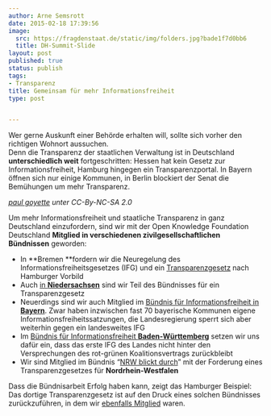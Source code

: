 ```yaml
---
author: Arne Semsrott
date: 2015-02-18 17:39:56
image:
  src: https://fragdenstaat.de/static/img/folders.jpg?bade1f7d0bb6
  title: DH-Summit-Slide
layout: post
published: true
status: publish
tags:
- Transparenz
title: Gemeinsam für mehr Informationsfreiheit
type: post


---
```

Wer gerne Auskunft einer Behörde erhalten will, sollte sich vorher den richtigen Wohnort aussuchen.  
Denn die Transparenz der staatlichen Verwaltung ist in Deutschland **unterschiedlich weit** fortgeschritten: Hessen hat kein Gesetz zur Informationsfreiheit, Hamburg hingegen ein Transparenzportal. In Bayern öffnen sich nur einige Kommunen, in Berlin blockiert der Senat die Bemühungen um mehr Transparenz.

  
_[paul goyette](http://www.flickr.com/photos/pgoyette/) unter CC-By-NC-SA 2.0_

Um mehr Informationsfreiheit und staatliche Transparenz in ganz Deutschland einzufordern, sind wir mit der Open Knowledge Foundation Deutschland **Mitglied in verschiedenen zivilgesellschaftlichen Bündnissen** geworden:

  * In **Bremen **fordern wir die Neuregelung des Informationsfreiheitsgesetzes (IFG) und ein [Transparenzgesetz](http://bremen-nds.mehr-demokratie.de/9055.html) nach Hamburger Vorbild
  * Auch [in **Niedersachsen**](http://transparenzgesetz-nds.de/) sind wir Teil des Bündnisses für ein Transparenzgesetz
  * Neuerdings sind wir auch Mitglied im [Bündnis für Informationsfreiheit in **Bayern**](http://informationsfreiheit.org/neuer-partner-okfn-unterstuetzt-buendnis-informationsfreiheit-fuer-bayern/). Zwar haben inzwischen fast 70 bayerische Kommunen eigene Informationsfreiheitssatzungen, die Landesregierung sperrt sich aber weiterhin gegen ein landesweites IFG
  * Im [Bündnis für Informationsfreiheit **Baden-Württemberg**](http://www.mitentscheiden.de/10839.html) setzen wir uns dafür ein, dass das erste IFG des Landes nicht hinter den Versprechungen des rot-grünen Koalitionsvertrags zurückbleibt
  * Wir sind Mitglied im Bündnis “[NRW blickt durch](http://www.nrw-blickt-durch.de/unsere-initiative/die-unterstuetzer/)” mit der Forderung eines Transparenzgesetzes für **Nordrhein-Westfalen**

Dass die Bündnisarbeit Erfolg haben kann, zeigt das Hamburger Beispiel: Das dortige Transparenzgesetz ist auf den Druck eines solchen Bündnisses zurückzuführen, in dem wir [ebenfalls Mitglied](http://www.transparenzgesetz.de/ueberuns/) waren.
